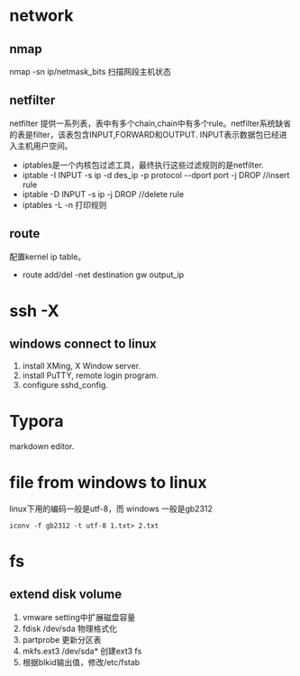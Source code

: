 # network  
## nmap  
nmap -sn ip/netmask_bits  扫描网段主机状态  

## netfilter  
netfilter 提供一系列表，表中有多个chain,chain中有多个rule。netfilter系统缺省的表是filter，该表包含INPUT,FORWARD和OUTPUT.  INPUT表示数据包已经进入主机用户空间。

- iptables是一个内核包过滤工具，最终执行这些过滤规则的是netfilter.  
- iptable -I INPUT -s ip -d des_ip -p protocol --dport port -j DROP  //insert rule  
- iptable -D INPUT -s ip -j DROP  //delete rule
- iptables -L -n 打印规则

## route
配置kernel ip table。

- route add/del -net destination gw output_ip 

# ssh -X  
## windows connect to linux  

1. install XMing, X Window server.  
2.  install PuTTY, remote login program.  
3.  configure sshd_config.  

# Typora  
markdown editor.  

# file from windows to linux  
linux下用的编码一般是utf-8，而 windows 一般是gb2312  
```
iconv -f gb2312 -t utf-8 1.txt> 2.txt
```
# fs  
## extend disk volume  
1. vmware setting中扩展磁盘容量  
2. fdisk /dev/sda 物理格式化  
3. partprobe 更新分区表  
4. mkfs.ext3 /dev/sda* 创建ext3 fs  
5. 根据blkid输出值，修改/etc/fstab  
